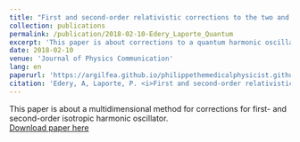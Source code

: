 ```yaml
---
title: "First and second-order relativistic corrections to the two and higher-dimensional isotropic harmonic oscillator obeying the spinless Salpeter equation"
collection: publications
permalink: /publication/2018-02-10-Edery_Laporte_Quantum
excerpt: 'This paper is about corrections to a quantum harmonic oscillator'
date: 2018-02-10
venue: 'Journal of Physics Communication'
lang: en
paperurl: 'https://argilfea.github.io/philippethemedicalphysicist.github.io/files/Edery_Laporte_Quantum.pdf'
citation: 'Edery, A, Laporte, P. <i>First and second-order relativistic corrections to the two and higher-dimensional isotropic harmonic oscillator obeying the spinless Salpeter equation</i>. J. Phys. Commun. 2 (2018).'
---
```

This paper is about a multidimensional method for corrections for first- and second-order isotropic harmonic oscillator.<br>
[Download paper here](https://argilfea.github.io/philippethemedicalphysicist.github.io/files/Publications/Edery_Laporte_Quantum.pdf)<br>